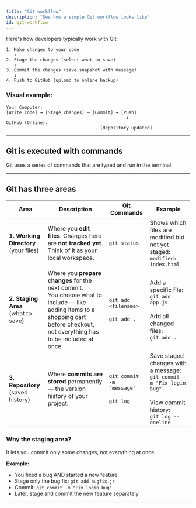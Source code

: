 ```yaml
---
title: "Git workflow"
description: "See how a simple Git workflow looks like"
id: git-workflow
---
```


<!-- ## The Git workflow -->

Here's how developers typically work with Git:

```
1. Make changes to your code
   ↓
2. Stage the changes (select what to save)
   ↓
3. Commit the changes (save snapshot with message)
   ↓
4. Push to GitHub (upload to online backup)
```

### Visual example:

```
Your Computer:
[Write code] → [Stage changes] → [Commit] → [Push]
                                              ↓
GitHub (Online):
                                    [Repository updated]
```

---

## Git is executed with commands

Git uses a series of commands that are typed and run in the terminal.

---  

## Git has three areas


| Area | Description | Git Commands    | Example |
|-------|--------------|------------------|----------|
| **1. Working Directory** <br/>(your files) | Where you **edit files**. Changes here are **not tracked yet**.<br/>Think of it as your local workspace. | `git status`<br/> | Shows which files are modified but not yet staged:<br/>`modified: index.html` |
| **2. Staging Area** <br/>(what to save) | Where you **prepare changes** for the next commit.<br/>You choose what to include — like adding items to a shopping cart before checkout, not everything has to be included at once | `git add <filename>`<br/><br/>`git add .` | Add a specific file:<br/>`git add app.js`<br/><br/>Add all changed files:<br/>`git add .` |
| **3. Repository** <br/>(saved history) | Where **commits are stored** permanently — the version history of your project. | `git commit -m "message"`<br/><br/>`git log` | Save staged changes with a message:<br/>`git commit -m "Fix login bug"`<br/><br/>View commit history:<br/>`git log --oneline` |


### Why the staging area?

It lets you commit only some changes, not everything at once.

**Example:**
- You fixed a bug AND started a new feature
- Stage only the bug fix: `git add bugfix.js`
- Commit: `git commit -m "Fix login bug"`
- Later, stage and commit the new feature separately

---